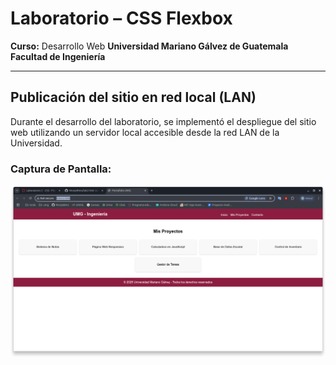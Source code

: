 # Laboratorio – CSS Flexbox

**Curso:** Desarrollo Web
**Universidad Mariano Gálvez de Guatemala**
**Facultad de Ingeniería**

---

## Publicación del sitio en red local (LAN)

Durante el desarrollo del laboratorio, se implementó el despliegue del sitio web utilizando un servidor local accesible desde la red LAN de la Universidad. 

### **Captura de Pantalla**:

![1753316949437](images/README/1753316949437.png)

